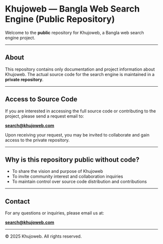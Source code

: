 # Khujoweb — Bangla Web Search Engine (Public Repository)

Welcome to the **public** repository for Khujoweb, a Bangla web search engine project.

---

## About

This repository contains only documentation and project information about Khujoweb. The actual source code for the search engine is maintained in a **private repository**.

---

## Access to Source Code

If you are interested in accessing the full source code or contributing to the project, please send a request email to:

**search@khujoweb.com**

Upon receiving your request, you may be invited to collaborate and gain access to the private repository.

---

## Why is this repository public without code?

- To share the vision and purpose of Khujoweb
- To invite community interest and collaboration inquiries
- To maintain control over source code distribution and contributions

---

## Contact

For any questions or inquiries, please email us at:

**search@khujoweb.com**

---

© 2025 Khujoweb. All rights reserved.
